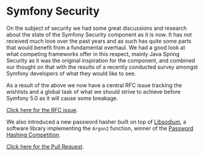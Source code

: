 # Symfony Security

On the subject of security we had some great discussions and research about the state of the
Symfony Security component as it is now. It has not received much love over the past years and
as such has quite some parts that would benefit from a fundamental overhaul. We had a good
look at what competing frameworks offer in this respect, mainly Java Spring Security as it
was the original inspiration for the component, and combined our thought on that with the
results of a recently conducted survey amongst Symfony developers of what they would like to
see.

As a result of the above we now have a central RFC issue tracking the wishlists and a global
task of what we should strive to achieve before Symfony 5.0 as it will cause some breakage.

[Click here for the RFC issue](https://github.com/symfony/symfony/issues/30914).

We also introduced a new password hasher built on top of [Libsodium](https://libsodium.gitbook.io/doc/), 
a software library implementing the `Argon2` function, winner of the [Password Hashing
Competition](https://password-hashing.net/).

[Click here for the Pull Request](https://github.com/symfony/symfony/pull/31019).
